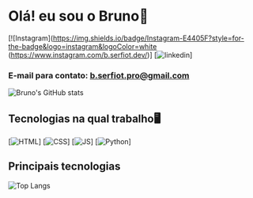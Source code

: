 # Olá! eu sou o Bruno👋

[![Instagram](https://img.shields.io/badge/Instagram-E4405F?style=for-the-badge&logo=instagram&logoColor=white (https://www.instagram.com/b.serfiot.dev/)] [![linkedin](https://img.shields.io/badge/LinkedIn-0077B5?style=for-the-badge&logo=linkedin&logoColor=white)]

### E-mail para contato: b.serfiot.pro@gmail.com

![Bruno's GitHub stats](https://github-readme-stats.vercel.app/api?username=DevSerfiot&show_icons=true&theme=dark)

## Tecnologias na qual trabalho🖥️

[![HTML](https://img.shields.io/badge/HTML5-E34F26?style=for-the-badge&logo=html5&logoColor=white)]
[![CSS](https://img.shields.io/badge/CSS-5900ff?&style=for-the-badge&logo=css3&logoColor=white
)]
[![JS](https://img.shields.io/badge/JavaScript-F7DF1E?style=for-the-badge&logo=javascript&logoColor=black
)]
[![Python](https://img.shields.io/badge/Python-3776AB?style=for-the-badge&logo=python&logoColor=white
)]

## Principais tecnologias
![Top Langs](https://github-readme-stats.vercel.app/api/top-langs/?username=DevSerfiot&hide_progress=true)

